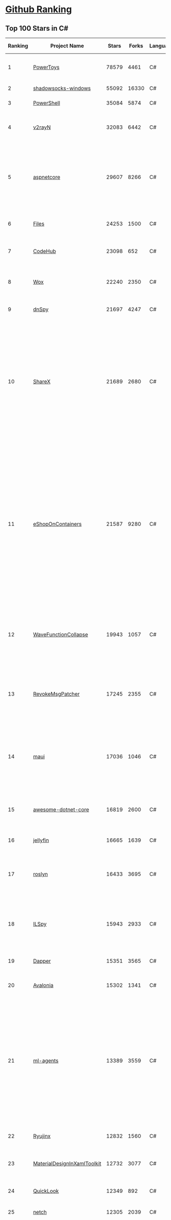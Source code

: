 [Github Ranking](../README.md)
==========

## Top 100 Stars in C\#

| Ranking | Project Name | Stars | Forks | Language | Open Issues | Description | Last Commit |
| ------- | ------------ | ----- | ----- | -------- | ----------- | ----------- | ----------- |
| 1 | [PowerToys](https://github.com/microsoft/PowerToys) | 78579 | 4461 | C# | 3320 | Windows system utilities to maximize productivity | 2022-09-22T02:27:40Z |
| 2 | [shadowsocks-windows](https://github.com/shadowsocks/shadowsocks-windows) | 55092 | 16330 | C# | 101 | A C# port of shadowsocks | 2022-08-25T23:51:40Z |
| 3 | [PowerShell](https://github.com/PowerShell/PowerShell) | 35084 | 5874 | C# | 3205 | PowerShell for every system! | 2022-09-21T23:22:03Z |
| 4 | [v2rayN](https://github.com/2dust/v2rayN) | 32083 | 6442 | C# | 35 | A V2Ray client for Windows, support Xray core and v2fly core | 2022-09-20T12:30:43Z |
| 5 | [aspnetcore](https://github.com/dotnet/aspnetcore) | 29607 | 8266 | C# | 2329 | ASP.NET Core is a cross-platform .NET framework for building modern cloud-based web applications on Windows, Mac, or Linux. | 2022-09-22T02:56:22Z |
| 6 | [Files](https://github.com/files-community/Files) | 24253 | 1500 | C# | 634 | Building the best File Manager for Windows | 2022-09-22T02:58:45Z |
| 7 | [CodeHub](https://github.com/CodeHubApp/CodeHub) | 23098 | 652 | C# | 234 | CodeHub is an iOS application written using Xamarin | 2022-06-22T16:14:05Z |
| 8 | [Wox](https://github.com/Wox-launcher/Wox) | 22240 | 2350 | C# | 907 | Launcher for Windows, an alternative to Alfred and Launchy. | 2022-08-12T15:24:54Z |
| 9 | [dnSpy](https://github.com/dnSpy/dnSpy) | 21697 | 4247 | C# | 0 | .NET debugger and assembly editor | 2020-12-20T23:55:15Z |
| 10 | [ShareX](https://github.com/ShareX/ShareX) | 21689 | 2680 | C# | 356 | ShareX is a free and open source program that lets you capture or record any area of your screen and share it with a single press of a key. It also allows uploading images, text or other types of files to many supported destinations you can choose from. | 2022-09-21T21:57:19Z |
| 11 | [eShopOnContainers](https://github.com/dotnet-architecture/eShopOnContainers) | 21587 | 9280 | C# | 27 | Cross-platform .NET sample microservices and container based application that runs on Linux Windows and macOS. Powered by .NET 6, Docker Containers and Azure Kubernetes Services. Supports Visual Studio, VS for Mac and CLI based environments with Docker CLI, dotnet CLI, VS Code or any other code editor. | 2022-09-17T13:47:35Z |
| 12 | [WaveFunctionCollapse](https://github.com/mxgmn/WaveFunctionCollapse) | 19943 | 1057 | C# | 1 | Bitmap & tilemap generation from a single example with the help of ideas from quantum mechanics | 2022-07-26T08:07:41Z |
| 13 | [RevokeMsgPatcher](https://github.com/huiyadanli/RevokeMsgPatcher) | 17245 | 2355 | C# | 32 | :trollface: A hex editor for WeChat/QQ/TIM - PC版微信/QQ/TIM防撤回补丁（我已经看到了，撤回也没用了） | 2022-09-15T02:59:01Z |
| 14 | [maui](https://github.com/dotnet/maui) | 17036 | 1046 | C# | 1712 | .NET MAUI is the .NET Multi-platform App UI, a framework for building native device applications spanning mobile, tablet, and desktop. | 2022-09-22T01:20:20Z |
| 15 | [awesome-dotnet-core](https://github.com/thangchung/awesome-dotnet-core) | 16819 | 2600 | C# | 19 | :honeybee: A collection of awesome .NET core libraries, tools, frameworks and software | 2022-09-07T11:35:19Z |
| 16 | [jellyfin](https://github.com/jellyfin/jellyfin) | 16665 | 1639 | C# | 792 | The Free Software Media System | 2022-09-21T21:49:36Z |
| 17 | [roslyn](https://github.com/dotnet/roslyn) | 16433 | 3695 | C# | 9057 | The Roslyn .NET compiler provides C# and Visual Basic languages with rich code analysis APIs. | 2022-09-22T02:56:30Z |
| 18 | [ILSpy](https://github.com/icsharpcode/ILSpy) | 15943 | 2933 | C# | 177 | .NET Decompiler with support for PDB generation, ReadyToRun, Metadata (&more) - cross-platform! | 2022-09-18T18:20:24Z |
| 19 | [Dapper](https://github.com/DapperLib/Dapper) | 15351 | 3565 | C# | 327 | Dapper - a simple object mapper for .Net | 2022-09-04T07:55:46Z |
| 20 | [Avalonia](https://github.com/AvaloniaUI/Avalonia) | 15302 | 1341 | C# | 1210 | A cross-platform UI framework for .NET | 2022-09-21T17:38:57Z |
| 21 | [ml-agents](https://github.com/Unity-Technologies/ml-agents) | 13389 | 3559 | C# | 130 | The Unity Machine Learning Agents Toolkit (ML-Agents) is an open-source project that enables games and simulations to serve as environments for training intelligent agents using deep reinforcement learning and imitation learning. | 2022-08-20T01:18:55Z |
| 22 | [Ryujinx](https://github.com/Ryujinx/Ryujinx) | 12832 | 1560 | C# | 277 | Experimental Nintendo Switch Emulator written in C# | 2022-09-21T20:24:22Z |
| 23 | [MaterialDesignInXamlToolkit](https://github.com/MaterialDesignInXAML/MaterialDesignInXamlToolkit) | 12732 | 3077 | C# | 174 | Google's Material Design in XAML & WPF, for C# & VB.Net.  | 2022-09-22T02:41:16Z |
| 24 | [QuickLook](https://github.com/QL-Win/QuickLook) | 12349 | 892 | C# | 343 | Bring macOS “Quick Look” feature to Windows | 2022-08-02T21:05:04Z |
| 25 | [netch](https://github.com/netchx/netch) | 12305 | 2039 | C# | 24 | A simple proxy client | 2022-09-14T19:12:24Z |
| 26 | [OpenRA](https://github.com/OpenRA/OpenRA) | 11787 | 2438 | C# | 1450 | Open Source real-time strategy game engine for early Westwood games such as Command & Conquer: Red Alert written in C# using SDL and OpenGL. Runs on Windows, Linux, *BSD and Mac OS X. | 2022-09-21T21:10:31Z |
| 27 | [efcore](https://github.com/dotnet/efcore) | 11711 | 2817 | C# | 1657 | EF Core is a modern object-database mapper for .NET. It supports LINQ queries, change tracking, updates, and schema migrations. | 2022-09-22T01:17:06Z |
| 28 | [DevToys](https://github.com/veler/DevToys) | 11438 | 604 | C# | 173 | A Swiss Army knife for developers. | 2022-09-21T09:06:54Z |
| 29 | [Polly](https://github.com/App-vNext/Polly) | 11059 | 1003 | C# | 82 | Polly is a .NET resilience and transient-fault-handling library that allows developers to express policies such as Retry, Circuit Breaker, Timeout, Bulkhead Isolation, and Fallback in a fluent and thread-safe manner. From version 6.0.1, Polly targets .NET Standard 1.1 and 2.0+. | 2022-07-16T05:17:27Z |
| 30 | [AspNetCore.Docs](https://github.com/dotnet/AspNetCore.Docs) | 10936 | 24778 | C# | 564 | Documentation for ASP.NET Core | 2022-09-22T02:56:16Z |
| 31 | [osu](https://github.com/ppy/osu) | 10738 | 1724 | C# | 858 | rhythm is just a *click* away! | 2022-09-21T16:56:39Z |
| 32 | [aspnetboilerplate](https://github.com/aspnetboilerplate/aspnetboilerplate) | 10628 | 3638 | C# | 191 | ASP.NET Boilerplate - Web Application Framework | 2022-09-21T11:25:34Z |
| 33 | [server](https://github.com/bitwarden/server) | 10605 | 903 | C# | 23 | The core infrastructure backend (API, database, Docker, etc). | 2022-09-22T02:21:48Z |
| 34 | [SteamTools](https://github.com/BeyondDimension/SteamTools) | 10106 | 644 | C# | 353 | 🛠「Watt Toolkit」是一个开源跨平台的多功能 Steam 工具箱。 | 2022-09-21T23:28:34Z |
| 35 | [runtime](https://github.com/dotnet/runtime) | 10098 | 3397 | C# | 7551 | .NET is a cross-platform runtime for cloud, mobile, desktop, and IoT apps. | 2022-09-22T02:48:42Z |
| 36 | [mono](https://github.com/mono/mono) | 10075 | 3735 | C# | 2085 | Mono open source ECMA CLI, C# and .NET implementation. | 2022-09-07T10:45:38Z |
| 37 | [CleanArchitecture](https://github.com/jasontaylordev/CleanArchitecture) | 9693 | 2205 | C# | 6 | Clean Architecture Solution Template for .NET 6 | 2022-09-21T11:46:51Z |
| 38 | [N_m3u8DL-CLI](https://github.com/nilaoda/N_m3u8DL-CLI) | 9595 | 1705 | C# | 203 | [.NET] m3u8 downloader 开源的命令行m3u8/HLS/dash下载器，支持普通AES-128-CBC解密，多线程，自定义请求头等. 支持简体中文,繁体中文和英文. English Supported. | 2022-09-05T13:55:12Z |
| 39 | [Newtonsoft.Json](https://github.com/JamesNK/Newtonsoft.Json) | 9588 | 3094 | C# | 588 | Json.NET is a popular high-performance JSON framework for .NET | 2022-09-22T01:56:25Z |
| 40 | [UnityCsReference](https://github.com/Unity-Technologies/UnityCsReference) | 9559 | 2132 | C# | 0 | Unity C# reference source code. | 2022-09-21T17:29:05Z |
| 41 | [AssetStudio](https://github.com/Perfare/AssetStudio) | 9248 | 1786 | C# | 129 | AssetStudio is a tool for exploring, extracting and exporting assets and assetbundles. | 2022-08-10T08:30:00Z |
| 42 | [csharplang](https://github.com/dotnet/csharplang) | 9179 | 938 | C# | 427 | The official repo for the design of the C# programming language | 2022-09-20T22:51:41Z |
| 43 | [AutoMapper](https://github.com/AutoMapper/AutoMapper) | 8975 | 1680 | C# | 0 | A convention-based object-object mapper in .NET.  | 2022-09-21T06:25:22Z |
| 44 | [CefSharp](https://github.com/cefsharp/CefSharp) | 8940 | 2819 | C# | 42 | .NET (WPF and Windows Forms) bindings for the Chromium Embedded Framework | 2022-09-21T00:45:31Z |
| 45 | [IdentityServer4](https://github.com/IdentityServer/IdentityServer4) | 8839 | 3638 | C# | 36 | OpenID Connect and OAuth 2.0 Framework for ASP.NET Core | 2022-08-31T12:42:20Z |
| 46 | [orleans](https://github.com/dotnet/orleans) | 8791 | 1900 | C# | 342 | Cloud Native application framework for .NET | 2022-09-20T16:53:45Z |
| 47 | [MonoGame](https://github.com/MonoGame/MonoGame) | 8778 | 2636 | C# | 679 | One framework for creating powerful cross-platform games. | 2022-09-22T02:56:09Z |
| 48 | [SignalR](https://github.com/SignalR/SignalR) | 8733 | 2285 | C# | 36 | Incredibly simple real-time web for .NET | 2022-09-09T15:58:04Z |
| 49 | [abp](https://github.com/abpframework/abp) | 8623 | 2713 | C# | 642 | Open Source Web Application Framework for ASP.NET Core | 2022-09-21T14:08:29Z |
| 50 | [RestSharp](https://github.com/restsharp/RestSharp) | 8611 | 2251 | C# | 13 | Simple REST and HTTP API Client for .NET | 2022-09-20T22:17:18Z |
| 51 | [choco](https://github.com/chocolatey/choco) | 8550 | 846 | C# | 753 | Chocolatey - the package manager for Windows | 2022-09-21T16:26:25Z |
| 52 | [lively](https://github.com/rocksdanister/lively) | 8539 | 711 | C# | 168 | Free and open-source software that allows users to set animated desktop wallpapers and screensavers. | 2022-09-12T18:14:15Z |
| 53 | [ArchiSteamFarm](https://github.com/JustArchiNET/ArchiSteamFarm) | 8539 | 941 | C# | 2 | C# application with primary purpose of farming Steam cards from multiple accounts simultaneously. | 2022-09-22T02:48:22Z |
| 54 | [MediatR](https://github.com/jbogard/MediatR) | 8505 | 1000 | C# | 76 | Simple, unambitious mediator implementation in .NET | 2022-08-18T12:16:21Z |
| 55 | [CMWTAT_Digital_Edition](https://github.com/TGSAN/CMWTAT_Digital_Edition) | 8448 | 1367 | C# | 8 | CloudMoe Windows 10/11 Activation Toolkit get digital license, the best open source Win 10/11 activator in GitHub. GitHub 上最棒的开源 Win10/Win11 数字权利（数字许可证）激活工具！ | 2022-09-16T08:27:22Z |
| 56 | [MahApps.Metro](https://github.com/MahApps/MahApps.Metro) | 8438 | 2411 | C# | 64 | A framework that allows developers to cobble together a better UI for their own WPF applications with minimal effort. | 2022-08-25T21:35:44Z |
| 57 | [FluentTerminal](https://github.com/felixse/FluentTerminal) | 8435 | 421 | C# | 237 | A Terminal Emulator based on UWP and web technologies. | 2022-07-22T20:06:09Z |
| 58 | [BenchmarkDotNet](https://github.com/dotnet/BenchmarkDotNet) | 8107 | 797 | C# | 189 | Powerful .NET library for benchmarking | 2022-09-21T19:42:27Z |
| 59 | [machinelearning](https://github.com/dotnet/machinelearning) | 8104 | 1773 | C# | 668 | ML.NET is an open source and cross-platform machine learning framework for .NET. | 2022-09-20T22:56:01Z |
| 60 | [downkyi](https://github.com/leiurayer/downkyi) | 7990 | 1069 | C# | 240 | 哔哩下载姬downkyi，B站视频下载工具，支持批量下载，支持8K、HDR、杜比视界，提供工具箱（音视频提取、去水印等）。 | 2022-09-08T02:28:25Z |

